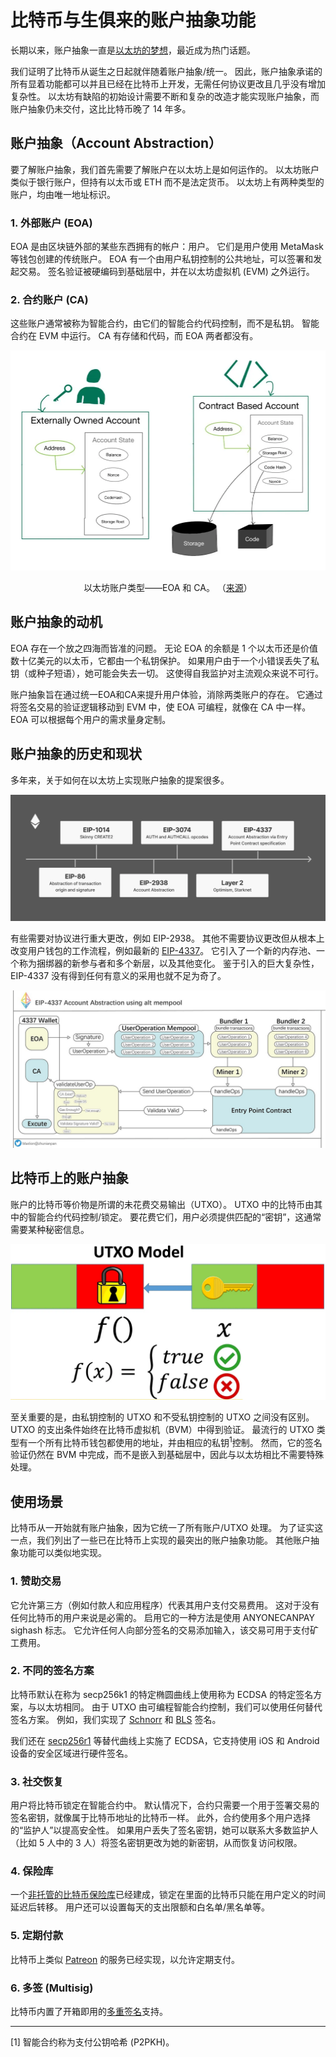 # 比特币与生俱来的账户抽象功能

长期以来，账户抽象一直是[以太坊的梦想](https://medium.com/infinitism/erc-4337-account-abstraction-without-ethereum-protocol-changes-d75c9d94dc4a)，最近成为热门话题。

我们证明了比特币从诞生之日起就伴随着账户抽象/统一。 因此，账户抽象承诺的所有显着功能都可以并且已经在比特币上开发，无需任何协议更改且几乎没有增加复杂性。 以太坊有缺陷的初始设计需要不断和复杂的改造才能实现账户抽象，而账户抽象仍未交付，这比比特币晚了 14 年多。


## 账户抽象（Account Abstraction）
要了解账户抽象，我们首先需要了解账户在以太坊上是如何运作的。 以太坊账户类似于银行账户，但持有以太币或 ETH 而不是法定货币。 以太坊上有两种类型的账户，均由唯一地址标识。

### 1. 外部账户 (EOA)

EOA 是由区块链外部的某些东西拥有的帐户：用户。 它们是用户使用 MetaMask 等钱包创建的传统账户。 EOA 有一个由用户私钥控制的公共地址，可以签署和发起交易。 签名验证被硬编码到基础层中，并在以太坊虚拟机 (EVM) 之外运行。


### 2. 合约账户 (CA)

这些账户通常被称为智能合约，由它们的智能合约代码控制，而不是私钥。 智能合约在 EVM 中运行。 CA 有存储和代码，而 EOA 两者都没有。

![](./1.webp)


<center>以太坊账户类型——EOA 和 CA。 （<a href="https://www.geeksforgeeks.org/what-are-ethereum-accounts/">来源</a>）</center>

## 账户抽象的动机


EOA 存在一个放之四海而皆准的问题。 无论 EOA 的余额是 1 个以太币还是价值数十亿美元的以太币，它都由一个私钥保护。 如果用户由于一个小错误丢失了私钥（或种子短语），她可能会失去一切。 这使得自我监护对主流观众来说不可行。



账户抽象旨在通过统一EOA和CA来提升用户体验，消除两类账户的存在。 它通过将签名交易的验证逻辑移动到 EVM 中，使 EOA 可编程，就像在 CA 中一样。 EOA 可以根据每个用户的需求量身定制。

## 账户抽象的历史和现状

多年来，关于如何在以太坊上实现账户抽象的提案很多。

![](./2.webp)


有些需要对协议进行重大更改，例如 EIP-2938。 其他不需要协议更改但从根本上改变用户钱包的工作流程，例如最新的 [EIP-4337](https://eips.ethereum.org/EIPS/eip-4337)。 它引入了一个新的内存池、一个称为捆绑器的新参与者和多个新层，以及其他变化。 鉴于引入的巨大复杂性，EIP-4337 没有得到任何有意义的采用也就不足为奇了。

![](./3.jpeg)

## 比特币上的账户抽象

账户的比特币等价物是所谓的未花费交易输出（UTXO）。 UTXO 中的比特币由其中的智能合约代码控制/锁定。 要花费它们，用户必须提供匹配的“密钥”，这通常需要某种秘密信息。

![](./4.webp)

至关重要的是，由私钥控制的 UTXO 和不受私钥控制的 UTXO 之间没有区别。 UTXO 的支出条件始终在比特币虚拟机（BVM）中得到验证。 最流行的 UTXO 类型有一个所有比特币钱包都使用的地址，并由相应的私钥<sup>1</sup>控制。 然而，它的签名验证仍然在 BVM 中完成，而不是嵌入到基础层中，因此与以太坊相比不需要特殊处理。

## 使用场景

比特币从一开始就有账户抽象，因为它统一了所有账户/UTXO 处理。 为了证实这一点，我们列出了一些已在比特币上实现的最突出的账户抽象功能。 其他账户抽象功能可以类似地实现。

### 1. 赞助交易

它允许第三方（例如付款人和应用程序）代表其用户支付交易费用。 这对于没有任何比特币的用户来说是必需的。 启用它的一种方法是使用 ANYONECANPAY sighash 标志。 它允许任何人向部分签名的交易添加输入，该交易可用于支付矿工费用。

### 2. 不同的签名方案

比特币默认在称为 secp256k1 的特定椭圆曲线上使用称为 ECDSA 的特定签名方案，与以太坊相同。 由于 UTXO 由可编程智能合约控制，我们可以使用任何替代签名方案。 例如，我们实现了 [Schnorr](https://blog.csdn.net/freedomhero/article/details/127314733) 和 [BLS](https://medium.com/coinmonks/bls-signatures-on-bitcoin-fc837c799380) 签名。


我们还在 [secp256r1](../Turn%20Every%20Smartphone%20into%20a%20Bitcoin%20Hardware%20Wallet%20Using%20Secure%20Enclaves/Turn%20Every%20Smartphone%20into%20a%20Bitcoin%20Hardware%20Wallet%20Using%20Secure%20Enclaves.md) 等替代曲线上实施了 ECDSA，它支持使用 iOS 和 Android 设备的安全区域进行硬件签名。

### 3. 社交恢复

用户将比特币锁定在智能合约中。 默认情况下，合约只需要一个用于签署交易的签名密钥，就像属于比特币地址的比特币一样。 此外，合约使用多个用户选择的“监护人”以提高安全性。 如果用户丢失了签名密钥，她可以联系大多数监护人（比如 5 人中的 3 人）将签名密钥更改为她的新密钥，从而恢复访问权限。

### 4. 保险库

一个[非托管的比特币保险库](../Non-Custodial%20Bitcoin%20Vaults/Non-Custodial%20Bitcoin%20Vaults.md)已经建成，锁定在里面的比特币只能在用户定义的时间延迟后转移。 用户还可以设置每天的支出限额和白名单/黑名单等。

### 5. 定期付款

比特币上类似 [Patreon](https://blog.csdn.net/freedomhero/article/details/114636728) 的服务已经实现，以允许定期支付。

### 6. 多签 (Multisig)

比特币内置了开箱即用的[多重签名](https://wiki.bitcoinsv.io/index.php/Complex_Script_Options)支持。


----------------


[1] 智能合约称为支付公钥哈希 (P2PKH)。